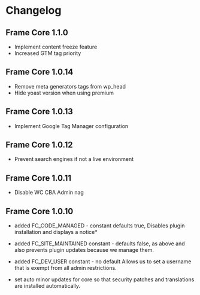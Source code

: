 # Changelog

## Frame Core 1.1.0

- Implement content freeze feature
- Increased GTM tag priority

## Frame Core 1.0.14

- Remove meta generators tags from wp_head
- Hide yoast version when using premium

## Frame Core 1.0.13

- Implement Google Tag Manager configuration

## Frame Core 1.0.12

- Prevent search engines if not a live environment

## Frame Core 1.0.11

- Disable WC CBA Admin nag

## Frame Core 1.0.10

- added FC_CODE_MANAGED - constant defaults true, Disables plugin installation and displays a notice*

- added FC_SITE_MAINTAINED constant - defaults false, as above and also prevents plugin updates because we manage them.

- added FC_DEV_USER constant - no default Allows us to set a username that is exempt from all admin restrictions.

- set auto minor updates for core so that security patches and translations are installed automatically.

